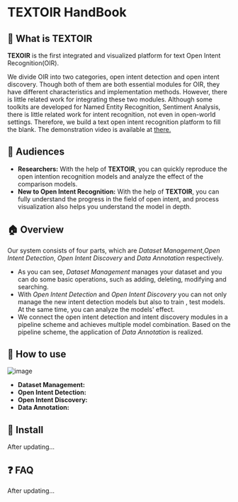 # TEXTOIR HandBook

## :pushpin: What is TEXTOIR
**TEXOIR** is the first integrated and visualized platform for text Open Intent Recognition(OIR). 

We divide OIR into two categories, open intent detection and open intent discovery. Though both of them are both essential modules for OIR, they have different characteristics and implementation methods. However, there is little related work for integrating these two modules. Although some toolkits are developed for Named Entity Recognition, Sentiment Analysis, there is little related work for intent recognition, not even in open-world settings. Therefore, we build a text open intent recognition platform to fill the blank. The demonstration video is available at [there.](https://github.com/XTenLee/TEXTOIR)

## :couple: Audiences

* **Researchers:** With the help of **TEXTOIR**, you can quickly reproduce the open intention recognition models and analyze the effect of the comparison models.
* **New to Open Intent Recognition:** With the help of **TEXTOIR**, you can fully understand the progress in the field of open intent, and process visualization also helps you understand the model in depth.

## :house:  Overview
Our system consists of four parts, which are *Dataset Management*,*Open Intent Detection*, *Open Intent Discovery* and *Data Annotation* respectively. 
* As you can see, *Dataset Management* manages your dataset and you can do some basic operations, such as adding, deleting, modifying and searching.
* With *Open Intent Detection* and *Open Intent Discovery* you can not only manage the new intent detection models but also to train , test models. At the same time, you can analyze the models' effect. 
* We connect the open intent detection and intent discovery modules in a pipeline scheme and achieves multiple model combination. Based on the pipeline scheme, the application of *Data Annotation* is realized.

## :loudspeaker: How to use
![image](https://github.com/XTenLee/TEXTOIR/blob/main/image/handbook.png)
* **Dataset Management:**
* **Open Intent Detection:**
* **Open Intent Discovery:**
* **Data Annotation:**
## :hammer: Install

After updating...

## :question: FAQ

After updating...
  
